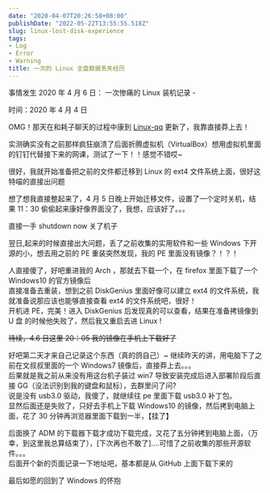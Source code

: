 ```yaml
---
date: "2020-04-07T20:26:58+08:00"
publishDate: "2022-05-22T13:55:55.518Z" 
slug: linux-lost-disk-experience
tags:
- Log
- Error
- Warning
title: 一次的 Linux 全盘数据丢失经历
---
```


事情发生 2020 年 4 月 6 日：
一次惨痛的 Linux 装机记录 -

时间：2020 年 4 月 4 日

OMG！那天在和耗子聊天的过程中康到 [Linux-qq](https://im.qq.com/linuxqq/index.html "从心出发·趣无止境") 更新了，我靠直接莽上去！

实测确实没有之前那样疯狂崩溃了后面折腾虚拟机（VirtualBox）想用虚拟机里面的钉钉代替接下来的网课，测试了一下！！感觉不错哎~

很好，我就开始准备把之前的文件都迁移到 Linux 的 ext4 文件系统上面，很好这特喵的直接出问题

想了想我直接整起来了，4 月 5 日晚上开始迁移文件，设置了一个定时关机，结果 11：30 偷偷起来康好像界面没了，我想，应该好了。。。

直接一手 shutdown now 关了机子

翌日,起来的时候直接出大问题，丢了之前收集的实用软件和一些 Windows 下开源的小，想去用之前的 PE 重装突然发现，我的 PE 里面没有镜像？！？！

人直接傻了，好吧重进我的 Arch ，那就去下载一个，在 firefox 里面下载了一个 Windows10 的官方镜像后  
直接准备去重装，想到之前 DiskGenius 里面好像可以建立 ext4 的文件系统，我就准备说那应该也能够直接查看 ext4 的文件系统吧，很好！  
开机进 PE，完美！进入 DiskGenius 后发现真的可以查看，结果在准备拷镜像到 U 盘 的时候他失败了，然后我又重启去进 Linux !

~~待续，4.6 日这里 20：05 我的镜像在手机上下载好了~~

好吧第二天才来自己记录这个东西（真的鸽自己）~
继续昨天的讲，用电脑下了之前在文叔叔里面的一个 Windows7 镜像后，直接莽上去。。。  
后果就是我之前从来没有用这台机子装过 win7 导致安装完成后进入部署阶段后直接 GG（没法识别到我的键盘和鼠标），去群里问了问?  
说是没有 usb3.0 驱动，我傻了，就继续往 pe 里面下载 usb3.0 补丁包。  
显然后面还是失败了，只好去手机上下载 Windows10 的镜像，然后拷到电脑上面，花了 30 分钟再浏览器里面下载到一半，【挂了】

后面换了 ADM 的下载器下载才成功下载完成，又花了五分钟拷到电脑上面，（万幸，到这里我总算结束了），[下次再也不敢了]….可惜了之前收集的那些开源软件。。。  
后面开个新的页面记录一下地址吧，基本都是从 GitHub 上面下载下来的

最后如愿的回到了 Windows 的怀抱

